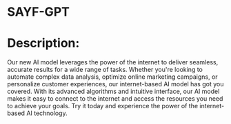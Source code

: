 # SAYF-GPT

# Description:
Our new AI model leverages the power of the internet to deliver seamless, accurate results for a wide range of tasks. Whether you're looking to automate complex data analysis, optimize online marketing campaigns, or personalize customer experiences, our internet-based AI model has got you covered. With its advanced algorithms and intuitive interface, our AI model makes it easy to connect to the internet and access the resources you need to achieve your goals. Try it today and experience the power of the internet-based AI technology.